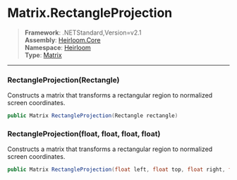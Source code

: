 # Matrix.RectangleProjection

> **Framework**: .NETStandard,Version=v2.1  
> **Assembly**: [Heirloom.Core][0]  
> **Namespace**: [Heirloom][0]  
> **Type**: [Matrix][1]  

--------------------------------------------------------------------------------

### RectangleProjection(Rectangle)

Constructs a matrix that transforms a rectangular region to normalized screen coordinates.

```cs
public Matrix RectangleProjection(Rectangle rectangle)
```

### RectangleProjection(float, float, float, float)

Constructs a matrix that transforms a rectangular region to normalized screen coordinates.

```cs
public Matrix RectangleProjection(float left, float top, float right, float bottom)
```

[0]: ../Heirloom.Core.md
[1]: Heirloom.Matrix.md
